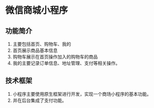 # 微信商城小程序
## 功能简介
1. 主要包括首页、购物车、我的
2. 首页展示商品基本信息
3. 购物车展示在首页操作加入的购物车的商品
4. 我的主要记录订单信息、地址管理、支付等相关操作。
## 技术框架
1. 小程序主要使用原生框架进行开发，实现一个商场小程序的基本功能。
2. 并在后台集成了支付功能。



